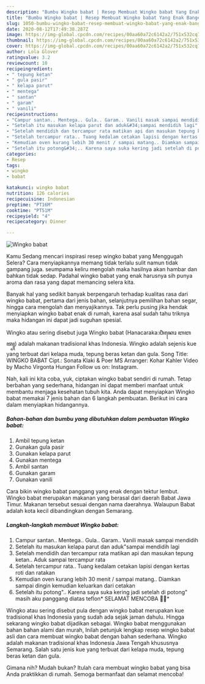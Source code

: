 ```yaml
---
description: "Bumbu Wingko babat | Resep Membuat Wingko babat Yang Enak Banget"
title: "Bumbu Wingko babat | Resep Membuat Wingko babat Yang Enak Banget"
slug: 1050-bumbu-wingko-babat-resep-membuat-wingko-babat-yang-enak-banget
date: 2020-08-12T17:49:38.287Z
image: https://img-global.cpcdn.com/recipes/00aa60a72c6142a2/751x532cq70/wingko-babat-foto-resep-utama.jpg
thumbnail: https://img-global.cpcdn.com/recipes/00aa60a72c6142a2/751x532cq70/wingko-babat-foto-resep-utama.jpg
cover: https://img-global.cpcdn.com/recipes/00aa60a72c6142a2/751x532cq70/wingko-babat-foto-resep-utama.jpg
author: Lola Glover
ratingvalue: 3.2
reviewcount: 10
recipeingredient:
- " tepung ketan"
- " gula pasir"
- " kelapa parut"
- " mentega"
- " santan"
- " garam"
- " vanili"
recipeinstructions:
- "Campur santan.. Mentega.. Gula.. Garam.. Vanili masak sampai mendidih"
- "Setelah itu masukan kelapa parut dan aduk&#34;sampai mendidih lagi"
- "Setelah mendidih dan tercampur rata matikan api dan masukan tepung ketan.. Aduk sampai tercampur rata"
- "Setelah tercampur rata.. Tuang kedalam cetakan lapisi dengan kertas roti dan ratakan"
- "Kemudian oven kurang lebih 30 menit / sampai matang.. Diamkan sampai dingin kemudian keluarkan dari cetakan"
- "Setelah itu potong&#34;.. Karena saya suka kering jadi setelah di potong&#34; masih aku panggang diatas teflon* SELAMAT MENCOBA 👩‍🍳*"
categories:
- Resep
tags:
- wingko
- babat

katakunci: wingko babat 
nutrition: 126 calories
recipecuisine: Indonesian
preptime: "PT16M"
cooktime: "PT51M"
recipeyield: "4"
recipecategory: Dinner

---
```



![Wingko babat](https://img-global.cpcdn.com/recipes/00aa60a72c6142a2/751x532cq70/wingko-babat-foto-resep-utama.jpg)

Kamu Sedang mencari inspirasi resep wingko babat yang Menggugah Selera? Cara menyiapkannya memang tidak terlalu sulit namun tidak gampang juga. seumpama keliru mengolah maka hasilnya akan hambar dan bahkan tidak sedap. Padahal wingko babat yang enak harusnya sih punya aroma dan rasa yang dapat memancing selera kita.

Banyak hal yang sedikit banyak berpengaruh terhadap kualitas rasa dari wingko babat, pertama dari jenis bahan, selanjutnya pemilihan bahan segar, hingga cara mengolah dan menyajikannya. Tak perlu pusing jika hendak menyiapkan wingko babat enak di rumah, karena asal sudah tahu triknya maka hidangan ini dapat jadi suguhan spesial.

Wingko atau sering disebut juga Wingko babat (Hanacaraka:ꦮꦶꦁꦏꦺꦴ ꦧꦧꦠ꧀) adalah makanan tradisional khas Indonesia. Wingko adalah sejenis kue yang terbuat dari kelapa muda, tepung beras ketan dan gula. Song Title: WINGKO BABAT Cipt.: Sonata Klaki &amp; Poer MS Arranger: Kohar Kahler Video by Macho Virgonta Hungan Follow us on: Instagram.


Nah, kali ini kita coba, yuk, ciptakan wingko babat sendiri di rumah. Tetap berbahan yang sederhana, hidangan ini dapat memberi manfaat untuk membantu menjaga kesehatan tubuh kita. Anda dapat menyiapkan Wingko babat memakai 7 jenis bahan dan 6 langkah pembuatan. Berikut ini cara dalam menyiapkan hidangannya.

<!--inarticleads1-->

##### Bahan-bahan dan bumbu yang dibutuhkan dalam pembuatan Wingko babat:

1. Ambil  tepung ketan
1. Gunakan  gula pasir
1. Gunakan  kelapa parut
1. Gunakan  mentega
1. Ambil  santan
1. Gunakan  garam
1. Gunakan  vanili


Cara bikin wingko babat panggang yang enak dengan tektur lembut. Wingko babat merupakan makanan yang berasal dari daerah Babat Jawa Timur. Makanan tersebut sesuai dengan nama daerahnya. Walaupun Babat adalah kota kecil dibandingkan dengan Semarang. 

<!--inarticleads2-->

##### Langkah-langkah membuat Wingko babat:

1. Campur santan.. Mentega.. Gula.. Garam.. Vanili masak sampai mendidih
1. Setelah itu masukan kelapa parut dan aduk&#34;sampai mendidih lagi
1. Setelah mendidih dan tercampur rata matikan api dan masukan tepung ketan.. Aduk sampai tercampur rata
1. Setelah tercampur rata.. Tuang kedalam cetakan lapisi dengan kertas roti dan ratakan
1. Kemudian oven kurang lebih 30 menit / sampai matang.. Diamkan sampai dingin kemudian keluarkan dari cetakan
1. Setelah itu potong&#34;.. Karena saya suka kering jadi setelah di potong&#34; masih aku panggang diatas teflon* SELAMAT MENCOBA 👩‍🍳*


Wingko atau sering disebut pula dengan wingko babat merupakan kue tradisional khas Indonesia yang sudah ada sejak jaman dahulu. Hingga sekarang wingko babat dijadikan sebagai. Wingko babat menggunakan bahan bahan alami dan murah, Inilah petunjuk lengkap resep wingko babat asli dan cara membuat wingko babat dengan bahan sederhana. Wingko adalah makanan tradisional khas Indonesia Jawa Tengah khususnya Semarang. Salah satu jenis kue yang terbuat dari kelapa muda, tepung beras ketan dan gula. 

Gimana nih? Mudah bukan? Itulah cara membuat wingko babat yang bisa Anda praktikkan di rumah. Semoga bermanfaat dan selamat mencoba!
